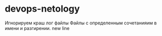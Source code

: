# devops-netology
Игнорируем краш лог файлы
Файлы с определенным сочетанияим в имени и разгирении.
new line
